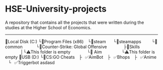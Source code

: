 # HSE-University-projects
A repository that contains all the projects that were written during the studies at the Higher School of Economics.
_______________________

📁Local Disk (C:)
└📁Program Files (x86)
⠀└📁steam
⠀⠀└📁steamapps
⠀⠀⠀└📁common
⠀⠀⠀⠀└📁Counter-Strike: Global Offensive
⠀⠀⠀⠀⠀├📁Skills
⠀⠀⠀⠀⠀│└⚠️This folder is empty
⠀⠀⠀⠀⠀└📁 Aim
⠀⠀⠀⠀⠀⠀└⚠️This folder is empty
📁USB (D:)
└📁CS:GO Cheats
⠀├⠀✅AimBot
⠀├⠀✅Bhops
⠀├⠀✅Anime
⠀└⠀✅Triggerbot
asdasd